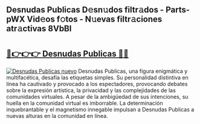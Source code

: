## Desnudas Publicas D𝚎sn𝚞dos filtr𝚊dos - Parts-pWX Vid𝚎os f𝚘tos - N𝚞evas filtr𝚊ciones atr𝚊ctivas 8VbBI

# <h2><a href="http://mbc73g.tromn.icu/?c=Desnudas+Publicas">🔗👉👉👉 Desnudas Publicas 🔗🔗</a></h2>

[![Desnudas Publicas nuevo](https://i.imgur.com/pEAQMta.gif)](http://mbc73g.tromn.icu/?c=Desnudas+Publicas)
Desnudas Publicas, una figura enigmática y multifacética, desafía las etiquetas simples. Su personalidad distintiva en línea ha cautivado y provocado a los espectadores, provocando debates sobre la expresión artística, la privacidad y las complejidades de las comunidades virtuales. A pesar de la ambigüedad de sus intenciones, su huella en la comunidad virtual es imborrable. La determinación inquebrantable y el magnetismo innegable impulsan a Desnudas Publicas a nuevas alturas en la comunidad en línea.
